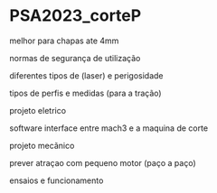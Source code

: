 # PSA2023_corteP

melhor para chapas ate 4mm

normas de segurança de utilização

diferentes tipos de (laser) e perigosidade

tipos de perfis e medidas (para a tração)



projeto eletrico

software interface entre mach3 e a maquina de corte

projeto mecãnico

prever atraçao com pequeno motor (paço a paço)

ensaios e funcionamento

